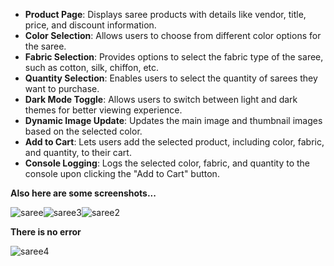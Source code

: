 - **Product Page**: Displays saree products with details like vendor, title, price, and discount information.
- **Color Selection**: Allows users to choose from different color options for the saree.
- **Fabric Selection**: Provides options to select the fabric type of the saree, such as cotton, silk, chiffon, etc.
- **Quantity Selection**: Enables users to select the quantity of sarees they want to purchase.
- **Dark Mode Toggle**: Allows users to switch between light and dark themes for better viewing experience.
- **Dynamic Image Update**: Updates the main image and thumbnail images based on the selected color.
- **Add to Cart**: Lets users add the selected product, including color, fabric, and quantity, to their cart.
- **Console Logging**: Logs the selected color, fabric, and quantity to the console upon clicking the "Add to Cart" button.


**Also here are some screenshots...**

![saree](https://github.com/ashutosh-mohanty05/marmeto/assets/94921263/52761c3e-5610-4d88-a2b9-d2379d806135)![saree3](https://github.com/ashutosh-mohanty05/marmeto/assets/94921263/9b1f6544-67a8-4176-9617-5b00396a10b2)![saree2](https://github.com/ashutosh-mohanty05/marmeto/assets/94921263/15d12277-add3-41cc-8797-6a37a70046ef)



**There is no error**

![saree4](https://github.com/ashutosh-mohanty05/marmeto/assets/94921263/15ba3d2c-aeeb-41b0-b337-13f90d63fbeb)
